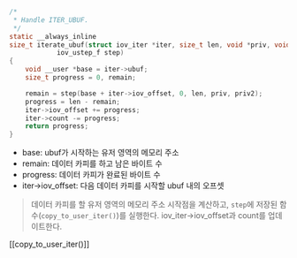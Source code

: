 ```c title=iterate_ubuf()
/*
 * Handle ITER_UBUF.
 */
static __always_inline
size_t iterate_ubuf(struct iov_iter *iter, size_t len, void *priv, void *priv2,
		    iov_ustep_f step)
{
	void __user *base = iter->ubuf;
	size_t progress = 0, remain;

	remain = step(base + iter->iov_offset, 0, len, priv, priv2);
	progress = len - remain;
	iter->iov_offset += progress;
	iter->count -= progress;
	return progress;
}
```
- base: ubuf가 시작하는 유저 영역의 메모리 주소
- remain: 데이터 카피를 하고 남은 바이트 수
- progress: 데이터 카피가 완료된 바이트 수
- iter->iov_offset: 다음 데이터 카피를 시작할 ubuf 내의 오프셋

> 데이터 카피를 할 유저 영역의 메모리 주소 시작점을 계산하고, `step`에 저장된 함수(`copy_to_user_iter()`)를 실행한다. iov_iter->iov_offset과 count를 업데이트한다.

[[copy_to_user_iter()]]

